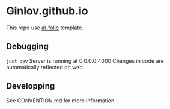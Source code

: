 # Ginlov.github.io

This repo use [al-folio](https://github.com/alshedivat/al-folio) template.

## Debugging
```just dev```
Server is running at 0.0.0.0:4000
Changes in code are automatically reflected on web.

## Developping
See CONVENTION.md for more information.
